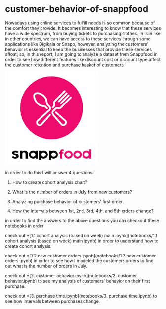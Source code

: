# customer-behavior-of-snappfood

Nowadays using online services to fulfill needs is so common because of the comfort they provide. It becomes interesting to know that these services have a wide spectrum, from buying tickets to purchasing clothes. In Iran like in other countries, we can have access to these services through some applications like Digikala or Snapp, however, analyzing the customers’ behavior is essential to keep the businesses that provide these services afloat; so, in this report, I am going to analyze a dataset from Snappfood in order to see how different features like discount cost or discount type affect the customer retention and purchase basket of customers.

![Snappfood](assets/snappfood-logo.png)

in order to do this I will answer 4 questions

1. How to create cohort analysis chart?

2. What is the number of orders in July from new customers?

3. Analyzing purchase behavior of customers' first order.

4. How the intervals between 1st, 2nd, 3rd, 4th, and 5th orders change?

in order to find the answers to the above questions you can checkout these notebooks in order

check out *[1.1 cohort analysis (based on week) main.ipynb](notebooks/1.1 cohort analysis (based on week) main.ipynb) in order to understand how to create cohort analysis.

check out *[1.2 new customer orders.ipynb](notebooks/1.2 new customer orders.ipynb) in order to see how I modeled the customers orders to find out what is the number of orders in July.

check out *[2. customer behavior.ipynb](notebooks/2. customer behavior.ipynb) to see my analysis of customers' behavior on their first purchase.

check out *[3. purchase time.ipynb](notebooks/3. purchase time.ipynb) to see how intervals between purchases change.
